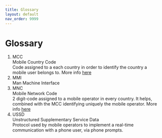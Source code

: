 ```yaml
---
title: Glossary
layout: default
nav_order: 9999
---
```

<h1>Glossary</h1>

<ol>
    <li>
        <div class="definition">
            <div class="definition-title"><a name="mcc"></a>MCC</div>
            <div class="definition-description">Mobile Country Code</div>
            <div class="definition-explanation">
            Code assigned to a each country in order to identify the country a mobile user belongs to. More info <a href="https://mcc-mnc.com">here</a>
            </div>
        </div>
    </li>
    <li>
        <div class="definition">
            <div class="definition-title"><a name="mmi"></a>MMI</div>
            <div class="definition-description">Man Machine Interface</div>
            <div class="definition-explanation"></div>
        </div>
    </li>
    <li>
        <div class="definition">
            <div class="definition-title"><a name="mnc"></a>MNC</div>
            <div class="definition-description">Mobile Network Code</div>
            <div class="definition-explanation">2 digit-code assigned to a mobile operator in every country. It helps, combined with the MCC identifying uniquely the mobile operator. More info <a href="https://mcc-mnc.com">here</a></div>
        </div>
    </li>
    <li>
        <div class="definition">
            <div class="definition-title"><a name="ussd"></a>USSD</div>
            <div class="definition-description">Unstructured Supplementary Service Data</div>
            <div class="definition-explanation">Protocol used by mobile operators to implement a real-time communication with a phone user, via phone prompts.</div>
        </div>
    </li>
</ol>
